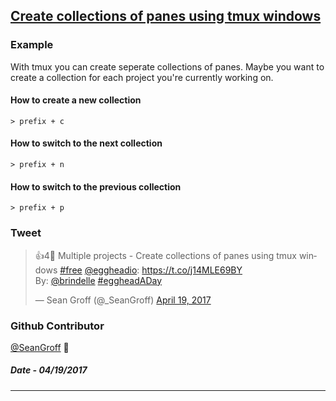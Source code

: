 ## [Create collections of panes using tmux windows](https://egghead.io/lessons/tools-create-collections-of-panes-using-tmux-windows)

### Example
With tmux you can create seperate collections of panes. Maybe you want to create a collection for each project you're currently working on.
#### How to create a new collection
```
> prefix + c
```
#### How to switch to the next collection
```
> prefix + n
```
#### How to switch to the previous collection
```
> prefix + p
```

### Tweet
<blockquote class="twitter-tweet" data-lang="en"><p lang="en" dir="ltr">👍4⃣ Multiple projects - Create collections of panes using tmux windows <a href="https://twitter.com/hashtag/free?src=hash">#free</a> <a href="https://twitter.com/eggheadio">@eggheadio</a>: <a href="https://t.co/j14MLE69BY">https://t.co/j14MLE69BY</a><br>By: <a href="https://twitter.com/brindelle">@brindelle</a> <a href="https://twitter.com/hashtag/eggheadADay?src=hash">#eggheadADay</a></p>&mdash; Sean Groff (@_SeanGroff) <a href="https://twitter.com/_SeanGroff/status/854737295114633220">April 19, 2017</a></blockquote>

### Github Contributor
[@SeanGroff](https://github.com/SeanGroff) :koala:

##### Date - 04/19/2017
___
